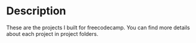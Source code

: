 # Description 

These are the projects I built for freecodecamp. You can find more details about each project in project folders.
